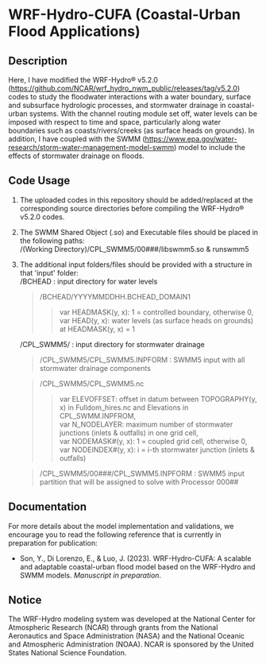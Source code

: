 # WRF-Hydro-CUFA (Coastal-Urban Flood Applications)
## Description
Here, I have modified the WRF-Hydro® v5.2.0 (https://github.com/NCAR/wrf_hydro_nwm_public/releases/tag/v5.2.0) codes to study the floodwater interactions with a water boundary, surface and subsurface hydrologic processes, and stormwater drainage in coastal-urban systems. With the channel routing module set off, water levels can be imposed with respect to time and space, particularly along water boundaries such as coasts/rivers/creeks (as surface heads on grounds). In addition, I have coupled with the SWMM (https://www.epa.gov/water-research/storm-water-management-model-swmm) model to include the effects of stormwater drainage on floods.


## Code Usage
  1. The uploaded codes in this repository should be added/replaced at the corresponding source directories before compiling the WRF-Hydro® v5.2.0 codes.
  2. The SWMM Shared Object (.so) and Executable files should be placed in the following paths:  
     /(Working Directory)/CPL_SWMM5/00###/libswmm5.so & runswmm5
  3. The additional input folders/files should be provided with a structure in that 'input' folder:  
     /BCHEAD                            : input directory for water levels
     
     > /BCHEAD/YYYYMMDDHH.BCHEAD_DOMAIN1  
     >> var HEADMASK(y, x): 1 = controlled boundary, otherwise 0,  
     >> var HEAD(y, x): water levels (as surface heads on grounds) at HEADMASK(y, x) = 1
     
     /CPL_SWMM5/                        : input directory for stormwater drainage
     
     > /CPL_SWMM5/CPL_SWMM5.INPFORM       : SWMM5 input with all stormwater drainage components
     
     > /CPL_SWMM5/CPL_SWMM5.nc
     >> var ELEVOFFSET: offset in datum between TOPOGRAPHY(y, x) in Fulldom_hires.nc and Elevations in CPL_SWMM.INPFROM,  
     >> var N_NODELAYER: maximum number of stormwater junctions (inlets & outfalls) in one grid cell,  
     >> var NODEMASK#(y, x): 1 = coupled grid cell, otherwise 0,  
     >> var NODEINDEX#(y, x): i = i-th stormwater junction (inlets & outfalls)
     
     > /CPL_SWMM5/00###/CPL_SWMM5.INPFORM : SWMM5 input partition that will be assigned to solve with Processor 000##


## Documentation
For more details about the model implementation and validations, we encourage you to read the following reference that is currently in preparation for publication:
  - Son, Y., Di Lorenzo, E., & Luo, J. (2023). WRF-Hydro-CUFA: A scalable and adaptable coastal-urban flood model based on the WRF-Hydro and SWMM models. *Manuscript in preparation*.


## Notice
The WRF-Hydro modeling system was developed at the National Center for Atmospheric Research (NCAR) through grants from the National Aeronautics and Space Administration (NASA) and the National Oceanic and Atmospheric Administration (NOAA). NCAR is sponsored by the United States National Science Foundation.
